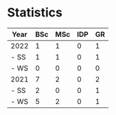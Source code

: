 # Statistics

| Year | BSc | MSc | IDP | GR |
|------|-----|-----|-----|----|
| 2022 |   1 |   1 |   0 |  1 |
| - SS |   1 |   1 |   0 |  1 |
| - WS |   0 |   0 |   0 |  0 |
| 2021 |   7 |   2 |   0 |  2 |
| - SS |   2 |   0 |   0 |  1 |
| - WS |   5 |   2 |   0 |  1 |
